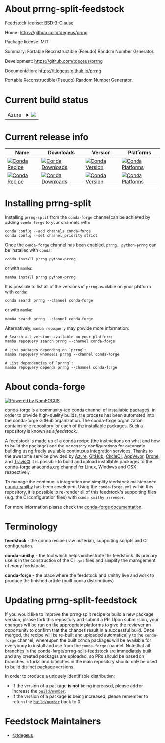 About prrng-split-feedstock
===========================

Feedstock license: [BSD-3-Clause](https://github.com/conda-forge/prrng-feedstock/blob/main/LICENSE.txt)

Home: https://github.com/tdegeus/prrng

Package license: MIT

Summary: Portable Reconstructible (Pseudo) Random Number Generator.

Development: https://github.com/tdegeus/prrng

Documentation: https://tdegeus.github.io/prrng

Portable Reconstructible (Pseudo) Random Number Generator.

Current build status
====================


<table>
    
  <tr>
    <td>Azure</td>
    <td>
      <details>
        <summary>
          <a href="https://dev.azure.com/conda-forge/feedstock-builds/_build/latest?definitionId=12544&branchName=main">
            <img src="https://dev.azure.com/conda-forge/feedstock-builds/_apis/build/status/prrng-feedstock?branchName=main">
          </a>
        </summary>
        <table>
          <thead><tr><th>Variant</th><th>Status</th></tr></thead>
          <tbody><tr>
              <td>linux_64</td>
              <td>
                <a href="https://dev.azure.com/conda-forge/feedstock-builds/_build/latest?definitionId=12544&branchName=main">
                  <img src="https://dev.azure.com/conda-forge/feedstock-builds/_apis/build/status/prrng-feedstock?branchName=main&jobName=linux&configuration=linux%20linux_64_" alt="variant">
                </a>
              </td>
            </tr><tr>
              <td>osx_64</td>
              <td>
                <a href="https://dev.azure.com/conda-forge/feedstock-builds/_build/latest?definitionId=12544&branchName=main">
                  <img src="https://dev.azure.com/conda-forge/feedstock-builds/_apis/build/status/prrng-feedstock?branchName=main&jobName=osx&configuration=osx%20osx_64_" alt="variant">
                </a>
              </td>
            </tr><tr>
              <td>osx_arm64</td>
              <td>
                <a href="https://dev.azure.com/conda-forge/feedstock-builds/_build/latest?definitionId=12544&branchName=main">
                  <img src="https://dev.azure.com/conda-forge/feedstock-builds/_apis/build/status/prrng-feedstock?branchName=main&jobName=osx&configuration=osx%20osx_arm64_" alt="variant">
                </a>
              </td>
            </tr><tr>
              <td>win_64</td>
              <td>
                <a href="https://dev.azure.com/conda-forge/feedstock-builds/_build/latest?definitionId=12544&branchName=main">
                  <img src="https://dev.azure.com/conda-forge/feedstock-builds/_apis/build/status/prrng-feedstock?branchName=main&jobName=win&configuration=win%20win_64_" alt="variant">
                </a>
              </td>
            </tr>
          </tbody>
        </table>
      </details>
    </td>
  </tr>
</table>

Current release info
====================

| Name | Downloads | Version | Platforms |
| --- | --- | --- | --- |
| [![Conda Recipe](https://img.shields.io/badge/recipe-prrng-green.svg)](https://anaconda.org/conda-forge/prrng) | [![Conda Downloads](https://img.shields.io/conda/dn/conda-forge/prrng.svg)](https://anaconda.org/conda-forge/prrng) | [![Conda Version](https://img.shields.io/conda/vn/conda-forge/prrng.svg)](https://anaconda.org/conda-forge/prrng) | [![Conda Platforms](https://img.shields.io/conda/pn/conda-forge/prrng.svg)](https://anaconda.org/conda-forge/prrng) |
| [![Conda Recipe](https://img.shields.io/badge/recipe-python--prrng-green.svg)](https://anaconda.org/conda-forge/python-prrng) | [![Conda Downloads](https://img.shields.io/conda/dn/conda-forge/python-prrng.svg)](https://anaconda.org/conda-forge/python-prrng) | [![Conda Version](https://img.shields.io/conda/vn/conda-forge/python-prrng.svg)](https://anaconda.org/conda-forge/python-prrng) | [![Conda Platforms](https://img.shields.io/conda/pn/conda-forge/python-prrng.svg)](https://anaconda.org/conda-forge/python-prrng) |

Installing prrng-split
======================

Installing `prrng-split` from the `conda-forge` channel can be achieved by adding `conda-forge` to your channels with:

```
conda config --add channels conda-forge
conda config --set channel_priority strict
```

Once the `conda-forge` channel has been enabled, `prrng, python-prrng` can be installed with `conda`:

```
conda install prrng python-prrng
```

or with `mamba`:

```
mamba install prrng python-prrng
```

It is possible to list all of the versions of `prrng` available on your platform with `conda`:

```
conda search prrng --channel conda-forge
```

or with `mamba`:

```
mamba search prrng --channel conda-forge
```

Alternatively, `mamba repoquery` may provide more information:

```
# Search all versions available on your platform:
mamba repoquery search prrng --channel conda-forge

# List packages depending on `prrng`:
mamba repoquery whoneeds prrng --channel conda-forge

# List dependencies of `prrng`:
mamba repoquery depends prrng --channel conda-forge
```


About conda-forge
=================

[![Powered by
NumFOCUS](https://img.shields.io/badge/powered%20by-NumFOCUS-orange.svg?style=flat&colorA=E1523D&colorB=007D8A)](https://numfocus.org)

conda-forge is a community-led conda channel of installable packages.
In order to provide high-quality builds, the process has been automated into the
conda-forge GitHub organization. The conda-forge organization contains one repository
for each of the installable packages. Such a repository is known as a *feedstock*.

A feedstock is made up of a conda recipe (the instructions on what and how to build
the package) and the necessary configurations for automatic building using freely
available continuous integration services. Thanks to the awesome service provided by
[Azure](https://azure.microsoft.com/en-us/services/devops/), [GitHub](https://github.com/),
[CircleCI](https://circleci.com/), [AppVeyor](https://www.appveyor.com/),
[Drone](https://cloud.drone.io/welcome), and [TravisCI](https://travis-ci.com/)
it is possible to build and upload installable packages to the
[conda-forge](https://anaconda.org/conda-forge) [anaconda.org](https://anaconda.org/)
channel for Linux, Windows and OSX respectively.

To manage the continuous integration and simplify feedstock maintenance
[conda-smithy](https://github.com/conda-forge/conda-smithy) has been developed.
Using the ``conda-forge.yml`` within this repository, it is possible to re-render all of
this feedstock's supporting files (e.g. the CI configuration files) with ``conda smithy rerender``.

For more information please check the [conda-forge documentation](https://conda-forge.org/docs/).

Terminology
===========

**feedstock** - the conda recipe (raw material), supporting scripts and CI configuration.

**conda-smithy** - the tool which helps orchestrate the feedstock.
                   Its primary use is in the construction of the CI ``.yml`` files
                   and simplify the management of *many* feedstocks.

**conda-forge** - the place where the feedstock and smithy live and work to
                  produce the finished article (built conda distributions)


Updating prrng-split-feedstock
==============================

If you would like to improve the prrng-split recipe or build a new
package version, please fork this repository and submit a PR. Upon submission,
your changes will be run on the appropriate platforms to give the reviewer an
opportunity to confirm that the changes result in a successful build. Once
merged, the recipe will be re-built and uploaded automatically to the
`conda-forge` channel, whereupon the built conda packages will be available for
everybody to install and use from the `conda-forge` channel.
Note that all branches in the conda-forge/prrng-split-feedstock are
immediately built and any created packages are uploaded, so PRs should be based
on branches in forks and branches in the main repository should only be used to
build distinct package versions.

In order to produce a uniquely identifiable distribution:
 * If the version of a package **is not** being increased, please add or increase
   the [``build/number``](https://docs.conda.io/projects/conda-build/en/latest/resources/define-metadata.html#build-number-and-string).
 * If the version of a package **is** being increased, please remember to return
   the [``build/number``](https://docs.conda.io/projects/conda-build/en/latest/resources/define-metadata.html#build-number-and-string)
   back to 0.

Feedstock Maintainers
=====================

* [@tdegeus](https://github.com/tdegeus/)

